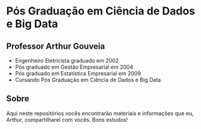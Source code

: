 # Pós Graduação em Ciência de Dados e Big Data

## Professor Arthur Gouveia

* Engenheiro Eletricista graduado em 2002
* Pós graduado em Gestão Empresarial em 2004
* Pós graduado em Estatística Empresarial em 2009
* Cursando Pós Graduação em Ciência de Dados e Big Data

## Sobre

Aqui neste repositórios vocês encontrarão materiais e informações que eu, Arthur, compartilharei com vocês. Bons estudos!